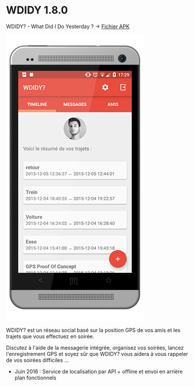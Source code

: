 # WDIDY 1.8.0

WDIDY? - What Did I Do Yesterday ? → [Fichier APK](https://github.com/rascafr/WDIDY/raw/master/app/app-release.apk)

![Alt text](wdidy.png) 

WDIDY? est un réseau social basé sur la position GPS de vos amis et les trajets que vous effectuez en soirée.

Discutez à l'aide de la messagerie intégrée, organisez vos soirées, lancez l'enregistrement GPS et soyez sûr que WDIDY? vous aidera à vous rappeler de vos soirées difficiles ...

* Juin 2016 : Service de localisation par API + offline et envoi en arrière plan fonctionnels